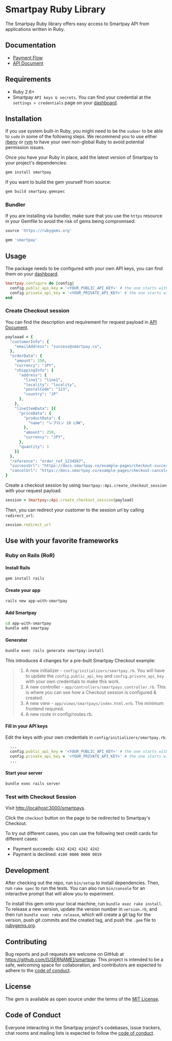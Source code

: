 # Smartpay Ruby Library

The Smartpay Ruby library offers easy access to Smartpay API from applications written in Ruby.

## Documentation

- [Payment Flow](https://docs.smartpay.co/#payment_flow)
- [API Document](https://api-doc.smartpay.co)

## Requirements

- Ruby 2.6+
- Smartpay `API keys & secrets`. You can find your credential at the `settings > credentials` page on your [dashboard](https://dashboard.smartpay.co/settings/credentials).

## Installation

If you use system built-in Ruby, you might need to be the `sudoer` to be able to `sudo` in some of the following steps. We recommend you to use either [rbenv](https://github.com/rbenv/rbenv) or [rvm](https://rvm.io/) to have your own non-global Ruby to avoid potential permission issues.

Once you have your Ruby in place, add the latest version of Smartpay to your project's dependencies:

```sh
gem install smartpay
```

If you want to build the gem yourself from source:

```sh
gem build smartpay.gemspec
```

### Bundler

If you are installing via bundler, make sure that you use the `https` resource in your Gemfile to avoid the risk of gems being compromised:

```ruby
source 'https://rubygems.org'

gem 'smartpay'
```

## Usage

The package needs to be configured with your own API keys, you can find them on your [dashboard](https://dashboard.smartpay.co/settings/credentials).

```ruby
Smartpay.configure do |config|
  config.public_api_key = '<YOUR_PUBLIC_API_KEY>' # the one starts with pk_test_
  config.private_api_key = '<YOUR_PRIVATE_API_KEY>' # the one starts with sk_test_
end
```

### Create Checkout session

You can find the description and requirement for request payload in [API Document](https://api-doc.smartpay.co/#8a3538b1-530c-448c-8bae-4a41cdf0b8fd).

```ruby
payloaad = {
  "customerInfo": {
    "emailAddress": "success@smartpay.co",
  },
  "orderData": {
    "amount": 250,
    "currency": "JPY",
    "shippingInfo": {
      "address": {
        "line1": "line1",
        "locality": "locality",
        "postalCode": "123",
        "country": "JP"
      },
    },
    "lineItemData": [{
      "priceData": {
        "productData": {
          "name": "レブロン 18 LOW",
        },
        "amount": 250,
        "currency": "JPY",
      },
      "quantity": 1
    }]
  },
  "reference": "order_ref_1234567",
  "successUrl": "https://docs.smartpay.co/example-pages/checkout-successful",
  "cancelUrl": "https://docs.smartpay.co/example-pages/checkout-canceled"
}
```

Create a checkout session by using `Smartpay::Api.create_checkout_session` with your request payload.

```ruby
session = Smartpay::Api.create_checkout_session(payload)
```

Then, you can redirect your customer to the session url by calling `redirect_url`:

```ruby
session.redirect_url
```

## Use with your favorite frameworks

### Ruby on Rails (RoR)

#### Install Rails

```sh
gem install rails
```

#### Create your app

```sh
rails new app-with-smartpay
```

#### Add Smartpay

```sh
cd app-with-smartpay
bundle add smartpay
```

#### Generator

```sh
bundle exec rails generate smartpay:install
```

This introduces 4 changes for a pre-built Smartpay Checkout example:

> 1. A new initializer - `config/initializers/smartpay.rb`. You will have to update the `config.public_api_key` and `config.private_api_key` with your own credentials to make this work.
> 2. A new controller - `app/controllers/smartpays_controller.rb`. This is where you can see how a Checkout session is configured & created.
> 3. A new view - `app/views/smartpays/index.html.erb`. The minimum frontend required.
> 4. A new route in config/routes.rb.

#### Fill in your API keys

Edit the keys with your own credentials in `config/initializers/smartpay.rb`.

```ruby
  ...
  config.public_api_key = '<YOUR_PUBLIC_API_KEY>' # the one starts with pk_test_
  config.private_api_key = '<YOUR_PRIVATE_API_KEY>' # the one starts with sk_test_
  ...
```

#### Start your server

```sh
bundle exec rails server
```

### Test with Checkout Session

Visit [http://localhost:3000/smartpays](http://localhost:3000/smartpays).

Click the `checkout` button on the page to be redirected to Smartpay's Checkout.

To try out different cases, you can use the following test credit cards for different cases:

- Payment succeeds: `4242 4242 4242 4242`
- Payment is declined: `4100 0000 0000 0019`

## Development

After checking out the repo, run `bin/setup` to install dependencies. Then, run `rake spec` to run the tests. You can also run `bin/console` for an interactive prompt that will allow you to experiment.

To install this gem onto your local machine, run `bundle exec rake install`. To release a new version, update the version number in `version.rb`, and then run `bundle exec rake release`, which will create a git tag for the version, push git commits and the created tag, and push the `.gem` file to [rubygems.org](https://rubygems.org).

## Contributing

Bug reports and pull requests are welcome on GitHub at https://github.com/[USERNAME]/smartpay. This project is intended to be a safe, welcoming space for collaboration, and contributors are expected to adhere to the [code of conduct](https://github.com/[USERNAME]/smartpay/blob/master/CODE_OF_CONDUCT.md).

## License

The gem is available as open source under the terms of the [MIT License](https://opensource.org/licenses/MIT).

## Code of Conduct

Everyone interacting in the Smartpay project's codebases, issue trackers, chat rooms and mailing lists is expected to follow the [code of conduct](https://github.com/[USERNAME]/smartpay/blob/master/CODE_OF_CONDUCT.md).
